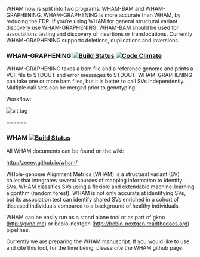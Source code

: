 WHAM now is split into two programs: WHAM-BAM and WHAM-GRAPHENING.  WHAM-GRAPHENING is more accurate than WHAM, by reducing the FDR.  If you’re using WHAM for general structural variant discovery use WHAM-GRAPHENING.  WHAM-BAM should be used for associations testing and discovery of insertions or translocations.  Currently WHAM-GRAPHENING supports deletions, duplications and inversions.


### WHAM-GRAPHENING [![Build Status](https://travis-ci.org/zeeev/wham.svg?branch=master)](https://travis-ci.org/zeeev/wham) [![Code Climate](https://codeclimate.com/github/zeeev/wham/badges/gpa.svg)](https://codeclimate.com/github/zeeev/wham)

WHAM-GRAPHENING takes a bam file and a reference genome and prints a VCF file to STDOUT and error messages to STDOUT.  WHAM-GRAPHENING can take one or more bam files, but it is better to call SVs independently.  Multiple call sets can be merged prior to genotyping. 


Workflow:

![alt tag](https://github.com/zeeev/wham/blob/master/docs/wg.png)

======

### WHAM [![Build Status](https://travis-ci.org/zeeev/wham.svg?branch=master)](https://travis-ci.org/zeeev/wham)

All WHAM documents can be found on the wiki:

http://zeeev.github.io/wham/

WHole-genome Alignment Metrics (WHAM) is a structural variant (SV) caller that integrates several sources of mapping information to identify SVs.  WHAM classifies SVs using a flexible and extendable machine-learning algorithm (random forest).  WHAM is not only accurate at identifying SVs, but its association test can identify shared SVs enriched in a cohort of diseased individuals compared to a background of healthy individuals.   

WHAM can be easily run as a stand alone tool or as part of gkno (http://gkno.me) or bcbio-nextgen (http://bcbio-nextgen.readthedocs.org) pipelines.  

Currently we are preparing the WHAM manuscript.  If you would like to use and cite this tool, for the time being, please cite the WHAM github page.



